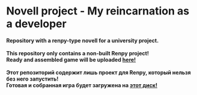 # Novell project - My reincarnation as a developer
**Repository with a renpy-type novell for a university project.**<br><br>
**This repository only contains a non-built Renpy project!<br>
Ready and assembled game will be uploaded [here!](https://drive.google.com/drive/folders/1Km6d_29QDg0vvaynb9I11y4I3SRyMuAR?usp=sharing)**<br><br>
**Этот репозиторий содержит лишь проект для Renpy, который нельзя без него запустить!<br>
Готовая и собранная игра будет загружена на [этот диск!](https://drive.google.com/drive/folders/1Km6d_29QDg0vvaynb9I11y4I3SRyMuAR?usp=sharing)**

